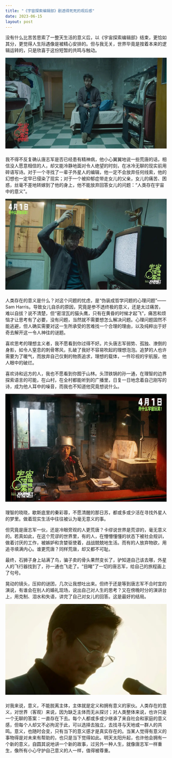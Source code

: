 ```yaml
---
title: "《宇宙探索编辑部》剧透得死死的观后感"
date: 2023-06-15
layout: post
---
```


没有什么比苦苦思索了一整天生活的意义后，以《宇宙探索编辑部》结束，更恰如其分，更觉得人生际遇像是被精心安排的。但与我无关，世界毕竟是按着本来的逻辑运转的，只是欣喜于这份短暂的共鸣与触动。

<div style="margin-bottom: 20px">
  <img src="/assets/2023-06-15-journey-to-the-west/post1.jpeg" class="centered-image" />
</div>

我不得不反复确认唐志军是否已经患有精神病，他小心翼翼地说一些荒唐的话，相信没人愿意相信的人，却又能冷静地面对令人绝望的时刻，在冰冷无聊的现实前用碎语写诗。对于一个寻找了一辈子外星人的编辑，他一定不会放弃任何线索，他的幻想也一定早已侵染了现实；对于一个被抑郁症带走女儿的父亲，女儿的痛苦、困惑，丝毫不差地转嫁到了他的身上，他不能放弃回答女儿的问题：“人类存在宇宙中的意义”。

<div style="margin-bottom: 20px">
  <img src="/assets/2023-06-15-journey-to-the-west/post2.jpeg" class="centered-image" />
</div>

人类存在的意义是什么？对这个问题的忧虑，是“伪装成哲学问题的心理问题”——Sam Harris。导致女儿自杀的原因，究竟是参不透终极的意义，还是太过痛苦，难以自拔？说不清楚，但“密涅瓦的猫头鹰，只有在黄昏的时候才起飞”，痛苦和烦恼才让思考有了必要，没有问题，当然就不需要想怎么解决问题。心理问题固然不能逃避，但人确实需要对这一生所承受的苦难找一个合理的理由，以及纯粹出于好奇去解开这一令人神往的谜题。

喜欢思考的理想主义者，我不愿看到你过得不好。片头唐志军弱势、孤独、潦倒的身影，如令人窒息的刺骨寒风，扎破了我好不容易吹起的理想泡泡。追梦的人也许需要为了暖气，而放弃自己仅剩的物质追求，理想的载体，一件珍视的宇航服，他人眼中的破烂。

喜欢诗和远方的人，我也不愿看到你囿于山林。头顶铁锅的孙一通，在理智的边界探索语言的可能，在山村，在全村都能听到的广播里，日复一日地念着自己刚写的诗，成为他人耳中的噪音，而我也不知道他究竟想说什么。

<div style="margin-bottom: 20px">
  <img src="/assets/2023-06-15-journey-to-the-west/post3.jpeg" class="centered-image" />
</div>

理智的晓晓，歇斯底里的秦彩蓉，不愿清醒的那日苏，都或多或少活在寻找外星人的梦里。做着现实生活中往往被认为毫无意义的事。

但究竟是唐志军一伙，还是冷眼旁观的人更荒唐？卡缪说世界是荒谬的，毫无意义的。若真如此，在这个荒谬的世界里，有的人，在懵懵懂懂的状态下被社会规训，做着讨厌的工作，被嫉妒和贪婪驱使着，战战兢兢地生活。而有的人放弃物欲，用追寻填满内心。谁更荒唐？同样荒唐，却又都不可耻。

最终，石狮子身上站满了鸟，骗子卖的骨头果然变长了，驴知道自己该去哪，外星人的飞行器找到了，孙一通也飞走了。“目睹”了一切的唐志军，给自己的旅程画上了句号。

晃动的镜头，压抑的谜团，几次让我想吐出来。但终于还是等到唐志军不合时宜的演说，有谁会在别人的婚礼现场，说出自己对人生的思考？又在傍晚时分的演讲台上，用克制、泪水和失语，讲完了自己对女儿的回答。这是最好的结局。

<div style="margin-bottom: 20px">
  <img src="/assets/2023-06-15-journey-to-the-west/post4.jpeg" class="centered-image" />
</div>

对我来说，意义，不能脱离主体，主体就是定义和拥有意义的家伙。人类存在的意义，对世界（客观）来说，因为缺乏主体而无从探讨；对人类整体来说，也许只是一个无聊的答案：一直存在下去。每个人都或多或少继承了来自社会和家庭的意义感，但每个人却又不必拘泥于此，可以选择去独立，去找寻与天地或一群人的共鸣。意义，也随时会变，只有当下的意义感才是真实存在的。当某人觉得有意义的事物得是对未来有帮助的，也只是当下觉得如此。明天太阳升起，也许他会拥有一个新的意义，自圆其说地讲一个新的故事，过另外一种人生，就像唐志军一样重生，像所有小心守护自己意义的人一样，值得被尊重。
